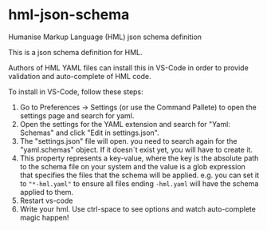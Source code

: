 # hml-json-schema
Humanise Markup Language (HML) json schema definition

This is a json schema definition for HML.

Authors of HML YAML files can install this in VS-Code in order to provide validation and auto-complete of HML code.

To install in VS-Code, follow these steps:
1. Go to Preferences -> Settings (or use the Command Pallete) to open the settings page and search for yaml.
2. Open the settings for the YAML extension and search for "Yaml: Schemas" and click "Edit in settings.json".
3. The "settings.json" file will open. you need to search again for the "yaml.schemas" object. If it doesn´t exist yet, you will have to create it.
4. This property represents a key-value, where the key is the absolute path to the schema file on your system and the value is a glob expression that specifies the files that the schema will be applied. e.g. you can set it to `"*-hml.yaml"` to ensure all files ending `-hml.yaml` will have the schema applied to them.
5. Restart vs-code
6. Write your hml. Use ctrl-space to see options and watch auto-complete magic happen!
